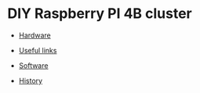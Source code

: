 # DIY Raspberry PI 4B cluster

- [Hardware](hardware/readme.md)
- [Useful links](useful-links.md)
- [Software](software/readme.md)

- [History](history.md)